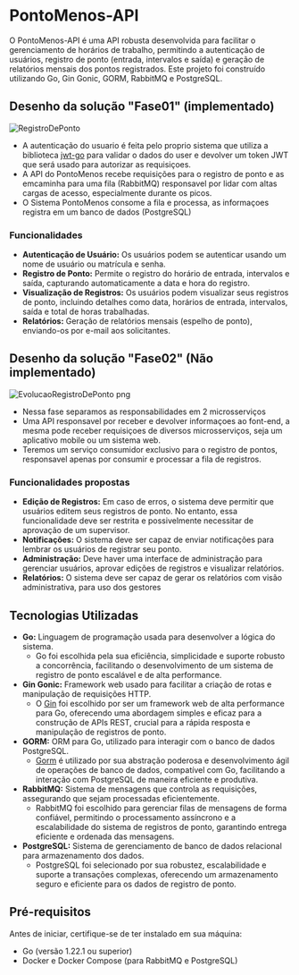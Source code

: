 # PontoMenos-API
O PontoMenos-API é uma API robusta desenvolvida para facilitar o gerenciamento de horários de trabalho, permitindo a autenticação de usuários, registro de ponto (entrada, intervalos e saída) e geração de relatórios mensais dos pontos registrados. Este projeto foi construído utilizando Go, Gin Gonic, GORM, RabbitMQ e PostgreSQL.

## Desenho da solução "Fase01" (implementado)
  ![RegistroDePonto](https://github.com/PedroVCorsino/pontomenos-api/assets/61948860/97393de8-2f9c-4799-b8cc-5ddc3f30bfb1)
 - A autenticação do usuario é feita pelo proprio sistema que utiliza a biblioteca [jwt-go](https://pkg.go.dev/github.com/golang-jwt/jwt/v5@v5.2.1#section-readme) para validar o dados do user e devolver um token JWT que será usado para autorizar as requisiçoes.
 - A API do PontoMenos recebe requisições para o registro de ponto e as emcaminha para uma fila (RabbitMQ) responsavel por lidar com altas cargas de acesso, especialmente durante os picos. 
 - O Sistema PontoMenos consome a fila e processa, as informaçoes registra em um banco de dados (PostgreSQL)

### Funcionalidades
- **Autenticação de Usuário:** Os usuários podem se autenticar usando um nome de usuário ou matrícula e senha.
- **Registro de Ponto:** Permite o registro do horário de entrada, intervalos e saída, capturando automaticamente a data e hora do registro.
- **Visualização de Registros:** Os usuários podem visualizar seus registros de ponto, incluindo detalhes como data, horários de entrada, intervalos, saída e total de horas trabalhadas.
- **Relatórios:** Geração de relatórios mensais (espelho de ponto), enviando-os por e-mail aos solicitantes.

## Desenho da solução "Fase02" (Não implementado)
  ![EvolucaoRegistroDePonto png](https://github.com/PedroVCorsino/pontomenos-api/assets/61948860/06d80711-2146-40e5-baca-8a4107666b72)
- Nessa fase separamos as responsabilidades em 2 microsserviços
- Uma API responsavel por receber e devolver informaçoes ao font-end, a mesma pode receber requisiçoes de diversos microsserviços, seja um aplicativo mobile ou um sistema web.
- Teremos um serviço consumidor exclusivo para o registro de pontos, responsavel apenas por consumir e processar a fila de registros.

### Funcionalidades propostas
  - **Edição de Registros:** Em caso de erros, o sistema deve permitir que usuários editem seus registros de ponto. No entanto, essa funcionalidade deve ser restrita e possivelmente necessitar de aprovação de um supervisor.
- **Notificações:** O sistema deve ser capaz de enviar notificações para lembrar os usuários de registrar seu ponto.
- **Administração:** Deve haver uma interface de administração para gerenciar usuários, aprovar edições de registros e visualizar relatórios.
- **Relatórios:** O sistema deve ser capaz de gerar os relatórios com visão administrativa, para uso dos gestores

## Tecnologias Utilizadas

- **Go:** Linguagem de programação usada para desenvolver a lógica do sistema.
  - Go foi escolhida pela sua eficiência, simplicidade e suporte robusto a concorrência, facilitando o desenvolvimento de um sistema de registro de ponto escalável e de alta performance.
- **Gin Gonic:** Framework web usado para facilitar a criação de rotas e manipulação de requisições HTTP.
  - O [Gin](https://gin-gonic.com/) foi escolhido por ser um framework web de alta performance para Go, oferecendo uma abordagem simples e eficaz para a construção de APIs REST, crucial para a rápida resposta e manipulação de registros de ponto. 
- **GORM:** ORM para Go, utilizado para interagir com o banco de dados PostgreSQL.
  - [Gorm](https://gorm.io/index.html) é utilizado por sua abstração poderosa e desenvolvimento ágil de operações de banco de dados, compatível com Go, facilitando a interação com PostgreSQL de maneira eficiente e produtiva. 
- **RabbitMQ:** Sistema de mensagens que controla as requisições, assegurando que sejam processadas eficientemente.
  - RabbitMQ foi escolhido para gerenciar filas de mensagens de forma confiável, permitindo o processamento assíncrono e a escalabilidade do sistema de registros de ponto, garantindo entrega eficiente e ordenada das mensagens. 
- **PostgreSQL:** Sistema de gerenciamento de banco de dados relacional para armazenamento dos dados.
  - PostgreSQL foi selecionado por sua robustez, escalabilidade e suporte a transações complexas, oferecendo um armazenamento seguro e eficiente para os dados de registro de ponto.   

## Pré-requisitos

Antes de iniciar, certifique-se de ter instalado em sua máquina:
- Go (versão 1.22.1 ou superior)
- Docker e Docker Compose (para RabbitMQ e PostgreSQL)
